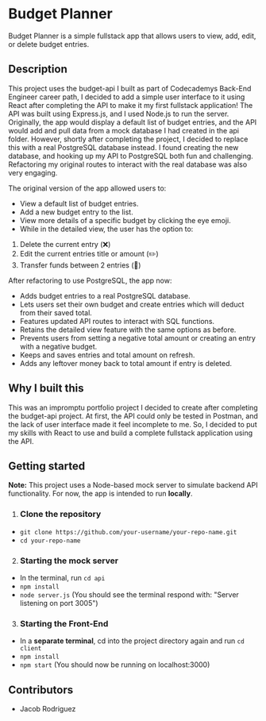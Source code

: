 # Budget Planner

Budget Planner is a simple fullstack app that allows users to view, add, edit, or delete budget entries.

## Description

This project uses the budget-api I built as part of Codecademys Back-End Engineer career path, I decided to add a simple user interface to it using React after completing the API to make it my first fullstack application! The API was built using Express.js, and I used Node.js to run the server. Originally, the app would display a default list of budget entries, and the API would add and pull data from a mock database I had created in the api folder. However, shortly after completing the project, I decided to replace this with a real PostgreSQL database instead. I found creating the new database, and hooking up my API to PostgreSQL both fun and challenging. Refactoring my original routes to interact with the real database was also very engaging.

The original version of the app allowed users to:

- View a default list of budget entries.
- Add a new budget entry to the list.
- View more details of a specific budget by clicking the eye emoji.
- While in the detailed view, the user has the option to:

1. Delete the current entry (❌)
2. Edit the current entries title or amount (✏️)
3. Transfer funds between 2 entries (🔁)

After refactoring to use PostgreSQL, the app now:

- Adds budget entries to a real PostgreSQL database.
- Lets users set their own budget and create entries which will deduct from their saved total.
- Features updated API routes to interact with SQL functions.
- Retains the detailed view feature with the same options as before.
- Prevents users from setting a negative total amount or creating an entry with a negative budget.
- Keeps and saves entries and total amount on refresh.
- Adds any leftover money back to total amount if entry is deleted.

## Why I built this

This was an impromptu portfolio project I decided to create after completing the budget-api project. At first, the API could only be tested in Postman, and the lack of user interface made it feel incomplete to me. So, I decided to put my skills with React to use and build a complete fullstack application using the API.

## Getting started

**Note:** This project uses a Node-based mock server to simulate backend API functionality. For now, the app is intended to run **locally**.

1. ### Clone the repository

- `git clone https://github.com/your-username/your-repo-name.git`
- `cd your-repo-name`

2. ### Starting the mock server

- In the terminal, run `cd api`
- `npm install`
- `node server.js` (You should see the terminal respond with: "Server listening on port 3005")

3. ### Starting the Front-End

- In a **separate terminal**, cd into the project directory again and run `cd client`
- `npm install`
- `npm start` (You should now be running on localhost:3000)

## Contributors

- Jacob Rodriguez
